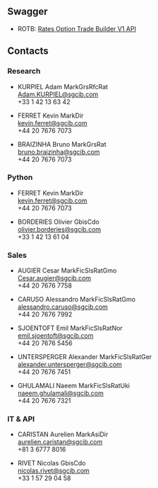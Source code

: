 
## Swagger

+ ROTB: [Rates Option Trade Builder V1 API](https://analytics-api.sgmarkets.com/rotb/swagger/ui/index)

## Contacts

### Research

+ KURPIEL Adam MarkGrsRfcRat  
Adam.KURPIEL@sgcib.com  
+33 1 42 13 63 42

+ FERRET Kevin MarkDir  
kevin.ferret@sgcib.com  
+44 20 7676 7073

+ BRAIZINHA Bruno MarkGrsRat  
bruno.braizinha@sgcib.com  
+44 20 7676 7073

### Python

+ FERRET Kevin MarkDir  
kevin.ferret@sgcib.com  
+44 20 7676 7073

+ BORDERIES Olivier GbisCdo  
olivier.borderies@sgcib.com  
+33 1 42 13 61 04

### Sales

+ AUGIER Cesar MarkFicSlsRatGmo  
Cesar.augier@sgcib.com  
+44 20 7676 7758

+ CARUSO Alessandro MarkFicSlsRatGmo  
alessandro.caruso@sgcib.com  
+44 20 7676 7992

+ SJOENTOFT Emil MarkFicSlsRatNor  
emil.sjoentoft@sgcib.com  
+44 20 7676 5456

+ UNTERSPERGER Alexander MarkFicSlsRatGer  
alexander.untersperger@sgcib.com  
+44 20 7676 7451

+ GHULAMALI Naeem MarkFicSlsRatUki  
naeem.ghulamali@sgcib.com  
+44 20 7676 7321

### IT & API

+ CARISTAN Aurelien MarkAsiDir  
aurelien.caristan@sgcib.com  
+81 3 6777 8016

+ RIVET Nicolas GbisCdo  
nicolas.rivet@sgcib.com  
+33 1 57 29 04 58
